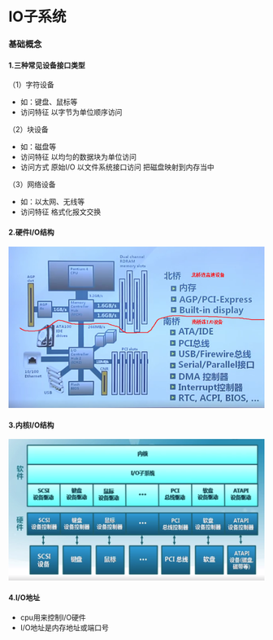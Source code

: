 # IO子系统
### 基础概念
#### 1.三种常见设备接口类型
（1）字符设备
* 如：键盘、鼠标等
* 访问特征
以字节为单位顺序访问

（2）块设备
* 如：磁盘等
* 访问特征
以均匀的数据块为单位访问
* 访问方式
原始I/O
以文件系统接口访问
把磁盘映射到内存当中

（3）网络设备
* 如：以太网、无线等
* 访问特征
格式化报文交换

#### 2.硬件I/O结构
![](./imgs/io_01.png)

#### 3.内核I/O结构
![](./imgs/io_02.png)

#### 4.I/O地址
* cpu用来控制I/O硬件
* I/O地址是内存地址或端口号
